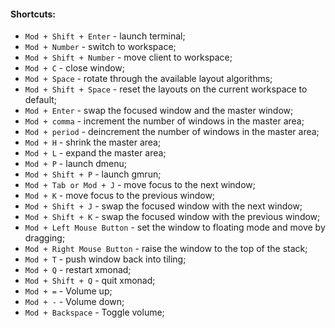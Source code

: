 #### Shortcuts:
* ```Mod + Shift + Enter``` - launch terminal;
* ```Mod + Number``` - switch to workspace;
* ```Mod + Shift + Number``` - move client to workspace;
* ```Mod + C``` - close window;
* ```Mod + Space``` - rotate through the available layout algorithms;
* ```Mod + Shift + Space``` - reset the layouts on the current workspace to default;
* ```Mod + Enter``` - swap the focused window and the master window;
* ```Mod + comma``` - increment the number of windows in the master area;
* ```Mod + period``` - deincrement the number of windows in the master area;
* ```Mod + H``` - shrink the master area;
* ```Mod + L``` - expand the master area;
* ```Mod + P``` - launch dmenu;
* ```Mod + Shift + P``` - launch gmrun;
* ```Mod + Tab or Mod + J``` - move focus to the next window;
* ```Mod + K``` - move focus to the previous window;
* ```Mod + Shift + J``` - swap the focused window with the next window;
* ```Mod + Shift + K``` - swap the focused window with the previous window;
* ```Mod + Left Mouse Button``` - set the window to floating mode and move by dragging;
* ```Mod + Right Mouse Button``` - raise the window to the top of the stack;
* ```Mod + T``` - push window back into tiling;
* ```Mod + Q``` - restart xmonad;
* ```Mod + Shift + Q``` - quit xmonad;
* ```Mod + =``` - Volume up;
* ```Mod + -``` - Volume down;
* ```Mod + Backspace``` - Toggle volume;